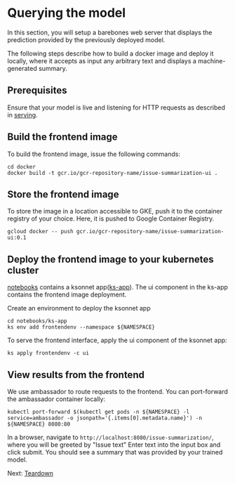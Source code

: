 # Querying the model

In this section, you will setup a barebones web server that displays the
prediction provided by the previously deployed model.

The following steps describe how to build a docker image and deploy it locally,
where it accepts as input any arbitrary text and displays a
machine-generated summary.


## Prerequisites

Ensure that your model is live and listening for HTTP requests as described in
[serving](serving_the_model.md).


## Build the frontend image

To build the frontend image, issue the following commands:

```
cd docker
docker build -t gcr.io/gcr-repository-name/issue-summarization-ui .
```

## Store the frontend image

To store the image in a location accessible to GKE, push it to the container
registry of your choice. Here, it is pushed to Google Container Registry.

```
gcloud docker -- push gcr.io/gcr-repository-name/issue-summarization-ui:0.1
```

## Deploy the frontend image to your kubernetes cluster

[notebooks](notebooks) contains a ksonnet app([ks-app](notebooks/ks-app)). The ui component in the ks-app contains the frontend image deployment.

Create an environment to deploy the ksonnet app

```commandline
cd notebooks/ks-app
ks env add frontendenv --namespace ${NAMESPACE}
```

To serve the frontend interface, apply the ui component of the ksonnet app:

```
ks apply frontendenv -c ui
```

## View results from the frontend

We use ambassador to route requests to the frontend. You can port-forward the ambassador container locally:

```
kubectl port-forward $(kubectl get pods -n ${NAMESPACE} -l service=ambassador -o jsonpath='{.items[0].metadata.name}') -n ${NAMESPACE} 8080:80
```

In a browser, navigate to `http://localhost:8080/issue-summarization/`, where you will be greeted by "Issue
text" Enter text into the input box and click submit. You should see a
summary that was provided by your trained model.


Next: [Teardown](teardown.md)
